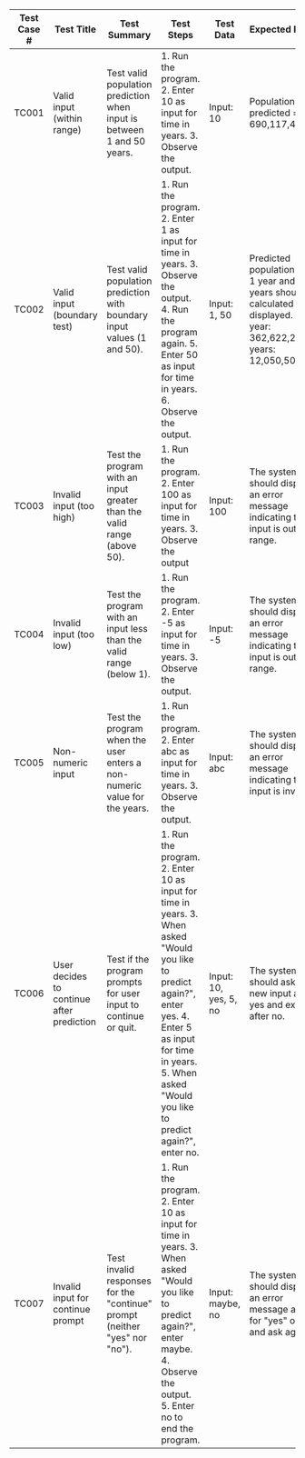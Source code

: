 

| Test Case \# | Test Title | Test Summary | Test Steps | Test Data | Expected Result | Post- Condition | Actual Result | Status | Notes |
| ----- | ----- | ----- | ----- | ----- | ----- | ----- | ----- | ----- | ----- |
| TC001 | Valid input (within range) | Test valid population prediction when input is between 1 and 50 years. | 1\. Run the program. 2\. Enter 10 as input for time in years. 3\. Observe the output. | Input: 10 | Population predicted \=  690,117,424 | The system remains in the ready state after output | 690,117,424 | Pass | Correct output.  |
| TC002 | Valid input (boundary test) | Test valid population prediction with boundary input values (1 and 50). | 1\. Run the program. 2\. Enter 1 as input for time in years. 3\. Observe the output. 4\. Run the program again. 5\. Enter 50 as input for time in years. 6\. Observe the output. | Input: 1, 50 | Predicted population after 1 year and 50 years should be calculated and displayed.  1 year:  362,622,288 50 years:  12,050,503,987 | The system remains in the ready state after output. | 1 year \=  362,622,288 50 years \=  12,050,503,987 | Pass | Boundary values produce correct outputs.  |
| TC003 | Invalid input (too high) | Test the program with an input greater than the valid range (above 50). | 1\. Run the program. 2\. Enter 100 as input for time in years. 3\. Observe the output | Input: 100 | The system should display an error message indicating the input is out of range. | The system should prompt for new input | Error: Number entered is outside the accepted range (1-50). Please try again. Would you like to predict again? (yes/no): | Pass | Inputs above 50 lead to error. |
| TC004 | Invalid input (too low) | Test the program with an input less than the valid range (below 1). | 1\. Run the program. 2\. Enter \-5 as input for time in years. 3\. Observe the output. | Input: \-5 | The system should display an error message indicating the input is out of range. | The system should prompt for new input. | Error: Number entered is outside the accepted range (1-50). Please try again. Would you like to predict again? (yes/no):  | Pass | Inputs less than 1 lead to error. |
| TC005 | Non-numeric input | Test the program when the user enters a non-numeric value for the years. | 1\. Run the program. 2\. Enter abc as input for time in years. 3\. Observe the output. | Input: abc | The system should display an error message indicating the input is invalid. | The system should prompt for new input. | Error: Please enter a valid number. Would you like to predict again? (yes/no):  | Pass | Non-numeric inputs lead to error. |
| TC006 | User decides to continue after prediction | Test if the program prompts for user input to continue or quit. | 1\. Run the program. 2\. Enter 10 as input for time in years. 3\. When asked "Would you like to predict again?", enter yes. 4\. Enter 5 as input for time in years. 5\. When asked "Would you like to predict again?", enter no. | Input: 10, yes, 5, no | The system should ask for new input after yes and exit after no. | The system should continue prompting after yes and exit after no. | The predicted population after 10.0 years is: 690,117,424 Would you like to predict again? (yes/no): yes Enter the time in years (1-50): 5 The predicted population after 5.0 years is: 482,683,791 Would you like to predict again? (yes/no): no Thank you for using the U.S. Population Predictor. Goodbye\! | Pass | User can continue and exit. |
| TC007 | Invalid input for continue prompt | Test invalid responses for the "continue" prompt (neither "yes" nor "no"). | 1\. Run the program. 2\. Enter 10 as input for time in years. 3\. When asked "Would you like to predict again?", enter maybe. 4\. Observe the output. 5\. Enter no to end the program. | Input: maybe, no | The system should display an error message asking for "yes" or "no" and ask again. | The system should continue asking until valid input is entered. | The predicted population after 10.0 years is: 690,117,424 Would you like to predict again? (yes/no): maybe Error: Please type 'yes' or 'no'. Would you like to predict again? (yes/no): no Thank you for using the U.S. Population Predictor. Goodbye\! | Pass | Entering ‘maybe’ leads to error. |

